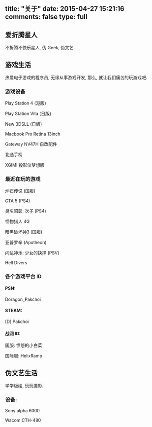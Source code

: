 title: "关于"
date: 2015-04-27 15:21:16
comments: false
type: full
---

## 爱折腾星人

不折腾不快乐星人, 伪 Geek, 伪文艺.

## 游戏生活

热爱电子游戏的程序员, 无缘从事游戏开发, 那么, 就让我们痛苦的玩游戏吧.

### 游戏设备

Play Station 4 \(港版\)

Play Station Vita \(日版\)

New 3DSLL \(日版\)

Macbook Pro Retina 13inch

Gateway NV47H 自改配件

北通手柄

XGIMI 投影仪梦想版

### 最近在玩的游戏

炉石传说 \(国服\)

GTA 5 \(PS4\)

臭名昭彰: 次子 \(PS4\)

怪物猎人 4G

暗黑破坏神3 \(国服\)

亚普罗辛 \(Apotheon\)

闪乱神乐: 少女的抉择 \(PSV\)

Hell Divers

### 各个游戏平台 ID

#### PSN:

Doragon_Pakchoi

#### STEAM:

[D] Pakchoi

#### 战网 ID:

国服: 愤怒的小白菜

国际服: HelixRamp

## 伪文艺生活

学学板绘, 玩玩摄影.

### 设备:

Sony alpha 6000

Wacom CTH-480
